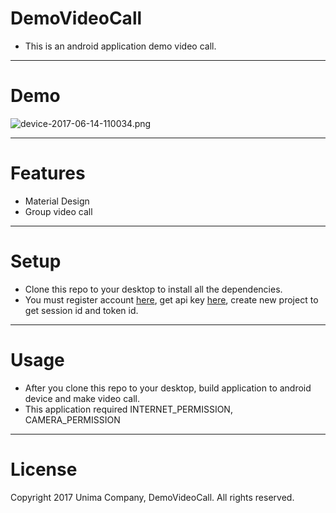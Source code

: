 # DemoVideoCall #

* This is an android application demo video call.
* * *
# Demo #

![device-2017-06-14-110034.png](https://bitbucket.org/repo/Lorj4ad/images/912122843-device-2017-06-14-110034.png)
___
# Features #
* Material Design
* Group video call
***
# Setup #
* Clone this repo to your desktop to install all the dependencies.
* You must register account [here](https://tokbox.com/), get api key [here](https://tokbox.com/account/#/), create new project to get session id and token id.
---
# Usage #
* After you clone this repo to your desktop, build application to android device and make video call.
* This application required INTERNET_PERMISSION, CAMERA_PERMISSION
***
# License #
Copyright 2017 Unima Company, DemoVideoCall.
All rights reserved.